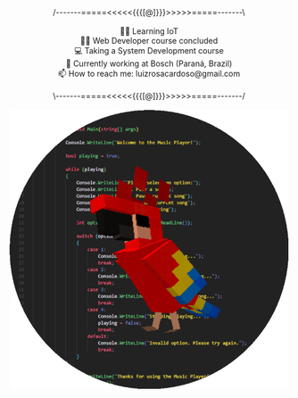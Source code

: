 <div align='center'>
/-------=====<<<<<{{{[@]}}}>>>>>=====-------\<br><br>
👨‍💻 Learning IoT<br>
👨‍🎓 Web Developer course concluded<br>
💻 Taking a System Development course<br>
🦾 Currently working at Bosch (Paraná, Brazil)<br>
📫 How to reach me: luizrosacardoso@gmail.com<br><br>
\-------=====<<<<<{{{[@]}}}>>>>>=====-------/<br>
</div>

<div align='center'>
<br>
<img src='parrot circle.gif' align='top' width=500>
</div>
